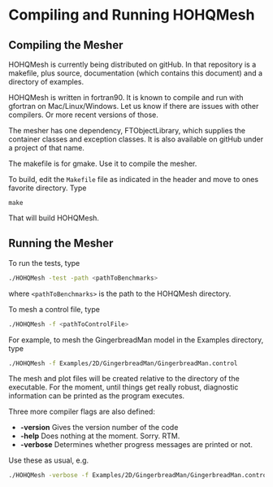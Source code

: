 # Compiling and Running HOHQMesh
## Compiling the Mesher<a name="Compiling"></a>
HOHQMesh is currently being distributed on gitHub. In that repository is a makefile, plus source, documentation (which contains this document) and a directory of examples.

HOHQMesh is written in fortran90. It is known to compile and run with gfortran on Mac/Linux/Windows. Let us know if there are issues with other compilers. Or more recent versions of those.

The mesher has one dependency, FTObjectLibrary, which supplies the container classes and exception classes. It is also available on gitHub under a project of that name. 

The makefile is for gmake. Use it to compile the mesher.

To build, edit the `Makefile` file as indicated in the header and move to
ones favorite directory. Type
```
make
```
That will build HOHQMesh.


## Running the Mesher<a name="RunningIt"></a>


To run the tests, type

```bash
./HOHQMesh -test -path <pathToBenchmarks>
```
where `<pathToBenchmarks>` is the path to the HOHQMesh directory.

To mesh a control file, type

```bash
./HOHQMesh -f <pathToControlFile>
```

For example, to mesh the GingerbreadMan model in the Examples directory, type
```bash
./HOHQMesh -f Examples/2D/GingerbreadMan/GingerbreadMan.control
```


The mesh and plot files will be created relative to the directory of the executable. For the moment, until things get really robust, diagnostic information can be printed as the program executes. 

Three more compiler flags are also defined:

* **-version**		Gives the version number of the code
* **-help**			Does nothing at the moment. Sorry. RTM.
* **-verbose**		Determines whether progress messages are printed or not.

Use these as usual, e.g.
```bash
./HOHQMesh -verbose -f Examples/2D/GingerbreadMan/GingerbreadMan.control
```
